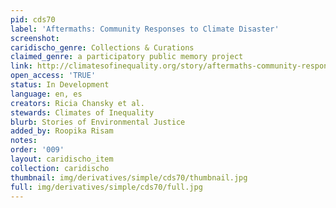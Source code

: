 ```yaml
---
pid: cds70
label: 'Aftermaths: Community Responses to Climate Disaster'
screenshot: 
caridischo_genre: Collections & Curations
claimed_genre: a participatory public memory project
link: http://climatesofinequality.org/story/aftermaths-community-responses-to-climate-disaster/
open_access: 'TRUE'
status: In Development
language: en, es
creators: Ricia Chansky et al.
stewards: Climates of Inequality
blurb: Stories of Environmental Justice
added_by: Roopika Risam
notes: 
order: '009'
layout: caridischo_item
collection: caridischo
thumbnail: img/derivatives/simple/cds70/thumbnail.jpg
full: img/derivatives/simple/cds70/full.jpg
---
```

